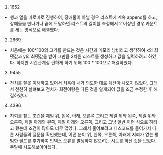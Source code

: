 1. 1652
- 행과 열을 따로따로 진행하여, 장애물이 아닐 경우 리스트에 계속 append를 하고, 장애물을 만나거나 끝에 도달하면 리스트의 길이를 측정해서 2 이상인 경우 카운트를 세는 방식으로 해결했다.

2. 2669
- 처음에는 100*100의 크기를 만드는 것은 시간과 메모리 낭비라고 생각하여 x의 최댓값과 y의 최댓값을 받아 그만큼 2차원 리스트를 생성하고 값을 입력하려고 하였다. 하지만 시간관계상 편하게 하기 위해 100 * 100으로 해결하였다.

3. 9455
- 전치를 잘못 이해하고 있어서 처음에 내가 의도한 대로 계산이 나오지 않았다. 그래서 천천히 살펴보고 전치가 회전이랑은 다른 것을 알게되어 값을 조금 수정한 후 해결하였다.

4. 4396
- 지뢰를 찾는 조건을 제일 위, 왼쪽, 아래, 오른쪽 그리고 제일 위와 왼쪽, 제일 위와 오른쪽, 제일 아래와 왼쪽, 제일 아래와 오른쪽, 그리고 그냥 일반 이런 식으로 하려고 했는데 조건이 많아도 너무 많았다. 그래서 물어보려고 디스코드를 들어가서 다른 사람들의 질문을 확인했는데, 어떤 분이 위, 왼쪽, 오른쪽, 아래에 지뢰가 없는 평범한 필드를 추가하여 인덱스 오류를 발생하지 않으려는 시도를 하신 것을 보았다. 주말에 시도해보아야겠다.